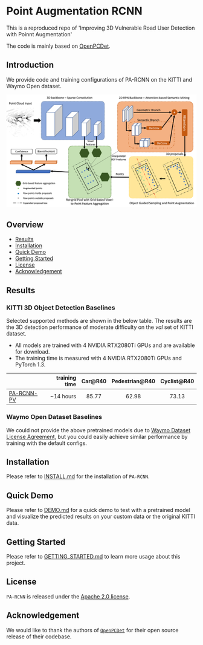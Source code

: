 # Point Augmentation RCNN

This is a reproduced repo of 'Improving 3D Vulnerable Road User Detection with Poinnt Augmentation'

The code is mainly based on [OpenPCDet](https://github.com/open-mmlab/OpenPCDet).

## Introduction
We provide code and training configurations of PA-RCNN on the KITTI and Waymo Open dataset.  

![Algorithm Overview](docs/overview.png)

## Overview
- [Results](#results)
- [Installation](docs/INSTALL.md)
- [Quick Demo](docs/DEMO.md)
- [Getting Started](docs/GETTING_STARTED.md)
- [License](#license)
- [Acknowledgement](#acknowledgement)

## Results
### KITTI 3D Object Detection Baselines
Selected supported methods are shown in the below table. The results are the 3D detection performance of moderate difficulty on the *val* set of KITTI dataset.
* All models are trained with 4 NVIDIA RTX2080Ti GPUs and are available for download.
* The training time is measured with 4 NVIDIA RTX2080Ti GPUs and PyTorch 1.3.

|                                             | training time | Car@R40 | Pedestrian@R40 | Cyclist@R40  |
|---------------------------------------------|----------:|:-------:|:-------:|:-------:|
| [PA-RCNN-PV](tools/cfgs/kitti_models/pa_rcnn_pv_resnet.yaml) |~14 hours| 85.77 | 62.98 | 73.13 |

### Waymo Open Dataset Baselines
We could not provide the above pretrained models due to [Waymo Dataset License Agreement](https://waymo.com/open/terms/),
but you could easily achieve similar performance by training with the default configs.


## Installation
Please refer to [INSTALL.md](docs/INSTALL.md) for the installation of `PA-RCNN`.


## Quick Demo
Please refer to [DEMO.md](docs/DEMO.md) for a quick demo to test with a pretrained model and
visualize the predicted results on your custom data or the original KITTI data.

## Getting Started
Please refer to [GETTING_STARTED.md](docs/GETTING_STARTED.md) to learn more usage about this project.

## License
`PA-RCNN` is released under the [Apache 2.0 license](LICENSE).

## Acknowledgement
We would like to thank the authors of [`OpenPCDet`](https://github.com/open-mmlab/OpenPCDet) for their open source release of their codebase.
